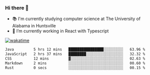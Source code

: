 ### Hi there 👋

- 📚 I'm currently studying computer science at The University of Alabama in Huntsville
- 🔭 I’m currently working in React with Typescript

[![wakatime](https://wakatime.com/badge/user/b5c44ac9-032b-4e67-a6d5-1044b80d90bd.svg)](https://wakatime.com/@b5c44ac9-032b-4e67-a6d5-1044b80d90bd)

<!--START_SECTION:waka-->

```txt
Java         5 hrs 12 mins   ████████████████░░░░░░░░░   63.96 %
JavaScript   2 hrs 37 mins   ████████░░░░░░░░░░░░░░░░░   32.32 %
CSS          12 mins         ▓░░░░░░░░░░░░░░░░░░░░░░░░   02.63 %
Markdown     2 mins          ░░░░░░░░░░░░░░░░░░░░░░░░░   00.60 %
Rust         0 secs          ░░░░░░░░░░░░░░░░░░░░░░░░░   00.15 %
```

<!--END_SECTION:waka-->

<!--
**salsajeries/salsajeries** is a ✨ _special_ ✨ repository because its `README.md` (this file) appears on your GitHub profile.

Here are some ideas to get you started:

- 🔭 I’m currently working on ...
- 🌱 I’m currently learning ...
- 👯 I’m looking to collaborate on ...
- 🤔 I’m looking for help with ...
- 💬 Ask me about ...
- 📫 How to reach me: ...
- 😄 Pronouns: ...
- ⚡ Fun fact: ...
-->
